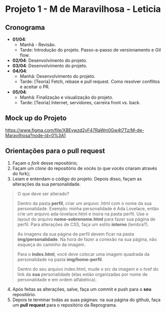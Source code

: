 # Projeto 1 - M de Maravilhosa - Leticia

## Cronograma
- **01/04**: 
  - Manhã - Revisão.
  - Tarde: Introdução do projeto. Passo-a-passo de versionamento e *Git* flow.
- **02/04**: Desenvolvimento do projeto.
- **03/04**:  Desenvolvimento do projeto.
- **04/04**:
  - Manhã: Desenvolvimento do projeto.
  - Tarde: [Teoria] Fetch, rebase e pull request. Como resolver conflitos e aceitar o PR.
- **05/04**:
  - Manhã: Finalização e visualização do projeto.
  - Tarde: [Teoria] Internet, servidores, carreira front vs. back.

## Mock up do Projeto
https://www.figma.com/file/XBEywzd2yF47RaWm0Gw4t7Tz/M-de-Maravilhosa?node-id=0%3A1

## Orientações para o pull request
1. Façam o _fork_ desse repositório;
2. Façam um _clone_ do repositório de vocês (o que vocês criaram através do fork);
3. Leiam e entendam o código do projeto. Depois disso, façam as alterações da sua personalidade.



> O que deve ser alterado?
>
> Dentro da pasta **perfil**, criar um arquivo .html com o nome da sua personalidade. Exemplo: minha personalidade é Ada Lovelace, então crie um arquivo ada-lovelace.html e insira na pasta perfil.
> Use o layout do arquivo **nome-sobrenome.html** para fazer sua página de perfil. Para alterações de CSS, faça um estilo **interno** (lembra?).
>
> As imagens da sua página de perfil devem ficar na pasta **img/personalidade**. Na hora de fazer a conexão na sua página, não esqueça do caminho da imagem.
>
> Para o **index.html**, você deve colocar uma imagem quadrada da personalidade na pasta **img/home-perfil**.
>
> Dentro do seu arquivo index.html, mude o src da imagem e o href do link da **sua** personalidade (elas estão organizadas por nome de personalidade e em ordem alfabética).



4. Após feitas as alterações, salve, faça um commit e push para o **seu** repositório.
5. Depois te terminar todas as suas páginas: na sua página do github, faça um **pull request** para o repositório da Reprograma.